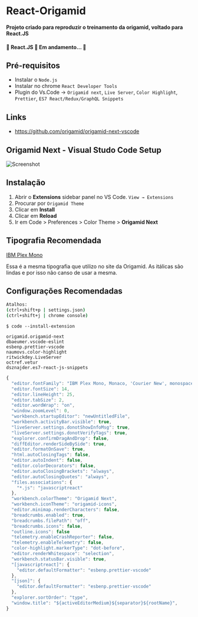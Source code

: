 # React-Origamid

**Projeto criado para reproduzir o treinamento da origamid, voltado para React.JS**
<h4 align="left"> 
	🚧  React.JS 🚀 Em andamento... 🚧
</h4>

## Pré-requisitos

- Instalar o `Node.js`
- Instalar no chrome `React Developer Tools`
- Plugin do Vs.Code -> `Origamid next`, `Live Server`, `Color Highlight`, `Prettier`, `ES7 React/Redux/GraphQL Snippets`

## Links
- https://github.com/origamid/origamid-next-vscode



## Origamid Next - Visual Studo Code Setup

![Screenshot](https://raw.githubusercontent.com/origamid/origamid-next-vscode/master/screenshot.png)

## Instalação

1. Abrir o **Extensions** sidebar panel no VS Code. `View → Extensions`
2. Procurar por `Origamid Theme`
3. Clicar em **Install**
4. Clicar em **Reload**
5. Ir em Code > Preferences > Color Theme > **Origamid Next**

## Tipografia Recomendada

[IBM Plex Mono](https://fonts.google.com/specimen/IBM+Plex+Mono)

Essa é a mesma tipografia que utilizo no site da Origamid. As itálicas são lindas e por isso não canso de usar a mesma.

## Configurações Recomendadas
```bash
Atalhos:
(ctrl+shift+p | settings.json)
(ctrl+shift+j | chrome console)
```


```
$ code --install-extension

origamid.origamid-next
dbaeumer.vscode-eslint
esbenp.prettier-vscode
naumovs.color-highlight
ritwickdey.LiveServer
octref.vetur
dsznajder.es7-react-js-snippets
```

```js
{
  "editor.fontFamily": "IBM Plex Mono, Monaco, 'Courier New', monospace",
  "editor.fontSize": 14,
  "editor.lineHeight": 25,
  "editor.tabSize": 2,
  "editor.wordWrap": "on",
  "window.zoomLevel": 0,
  "workbench.startupEditor": "newUntitledFile",
  "workbench.activityBar.visible": true,
  "liveServer.settings.donotShowInfoMsg": true,
  "liveServer.settings.donotVerifyTags": true,
  "explorer.confirmDragAndDrop": false,
  "diffEditor.renderSideBySide": true,
  "editor.formatOnSave": true,
  "html.autoClosingTags": false,
  "editor.autoIndent": false,
  "editor.colorDecorators": false,
  "editor.autoClosingBrackets": "always",
  "editor.autoClosingQuotes": "always",
  "files.associations": {
    "*.js": "javascriptreact"
  },
  "workbench.colorTheme": "Origamid Next",
  "workbench.iconTheme": "origamid-icons",
  "editor.minimap.renderCharacters": false,
  "breadcrumbs.enabled": true,
  "breadcrumbs.filePath": "off",
  "breadcrumbs.icons": false,
  "outline.icons": false
  "telemetry.enableCrashReporter": false,
  "telemetry.enableTelemetry": false,
  "color-highlight.markerType": "dot-before",
  "editor.renderWhitespace": "selection",
  "workbench.statusBar.visible": true,
  "[javascriptreact]": {
    "editor.defaultFormatter": "esbenp.prettier-vscode"
  },
  "[json]": {
    "editor.defaultFormatter": "esbenp.prettier-vscode"
  },
  "explorer.sortOrder": "type",
  "window.title": "${activeEditorMedium}${separator}${rootName}",
}
```
